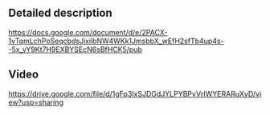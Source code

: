 
## Detailed description

https://docs.google.com/document/d/e/2PACX-1vTqmLchPoSeqcbdsJixilbNW4WKk1JmsbbX_wEfH2sfTb4up4s--5x_vY9Kt7H9EXBYSEcN6sBfHCK5/pub

## Video
https://drive.google.com/file/d/1gFp3IxSJDGdJYLPYBPvVrIWYERARuXyD/view?usp=sharing

